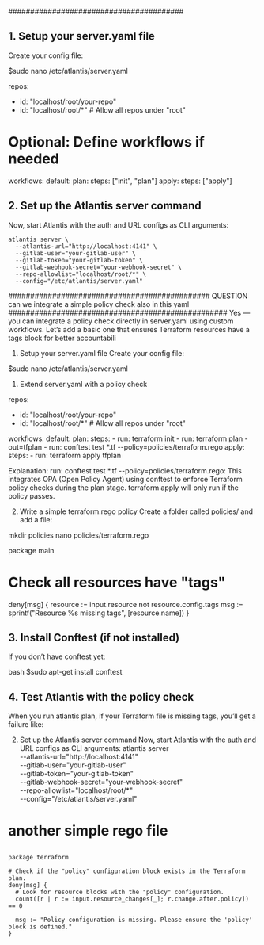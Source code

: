 ########################################

## 1. Setup your server.yaml file
Create your config file:

$sudo nano /etc/atlantis/server.yaml

repos:
  - id: "localhost/root/your-repo"
  - id: "localhost/root/*" # Allow all repos under "root"
  
# Optional: Define workflows if needed
workflows:
  default:
    plan:
      steps: ["init", "plan"]
    apply:
      steps: ["apply"]
	  
	  
## 2. Set up the Atlantis server command
Now, start Atlantis with the auth and URL configs as CLI arguments:
```
atlantis server \
  --atlantis-url="http://localhost:4141" \
  --gitlab-user="your-gitlab-user" \
  --gitlab-token="your-gitlab-token" \
  --gitlab-webhook-secret="your-webhook-secret" \
  --repo-allowlist="localhost/root/*" \
  --config="/etc/atlantis/server.yaml"
```
##############################################
QUESTION
can we integrate a simple policy check  also in this yaml
##################################################
Yes — you can integrate a policy check directly in server.yaml using custom workflows. 
Let’s add a basic one that ensures Terraform resources have a tags block for better accountabili

1. Setup your server.yaml file
Create your config file:

$sudo nano /etc/atlantis/server.yaml


1. Extend server.yaml with a policy check
 
repos:
  - id: "localhost/root/your-repo"
  - id: "localhost/root/*" # Allow all repos under "root"
  
workflows:
  default:
    plan:
      steps:
        - run: terraform init
        - run: terraform plan -out=tfplan
        - run: conftest test *.tf --policy=policies/terraform.rego
    apply:
      steps:
        - run: terraform apply tfplan
		
Explanation: run: conftest test *.tf --policy=policies/terraform.rego: This integrates OPA (Open Policy Agent) using conftest to enforce Terraform policy checks during the plan stage.
terraform apply will only run if the policy passes.

2. Write a simple terraform.rego policy
Create a folder called policies/ and add a file:

mkdir policies
nano policies/terraform.rego

package main

# Check all resources have "tags"
deny[msg] {
  resource := input.resource
  not resource.config.tags
  msg := sprintf("Resource %s missing tags", [resource.name])
}

## 3. Install Conftest (if not installed)
If you don’t have conftest yet:

bash
$sudo apt-get install conftest

## 4. Test Atlantis with the policy check
When you run atlantis plan, if your Terraform file is missing tags, you’ll get a failure like:

 2. Set up the Atlantis server command
Now, start Atlantis with the auth and URL configs as CLI arguments:
atlantis server \
  --atlantis-url="http://localhost:4141" \
  --gitlab-user="your-gitlab-user" \
  --gitlab-token="your-gitlab-token" \
  --gitlab-webhook-secret="your-webhook-secret" \
  --repo-allowlist="localhost/root/*" \
  --config="/etc/atlantis/server.yaml"


# another simple rego file 
##
```
package terraform

# Check if the "policy" configuration block exists in the Terraform plan.
deny[msg] {
  # Look for resource blocks with the "policy" configuration.
  count([r | r := input.resource_changes[_]; r.change.after.policy]) == 0

  msg := "Policy configuration is missing. Please ensure the 'policy' block is defined."
}
```

